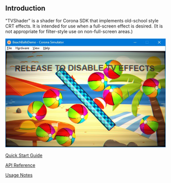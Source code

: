 ## Introduction

"TVShader" is a shader for Corona SDK that implements old-school style CRT effects.  It is intended for use when a full-screen effect is desired.  (It is not appropriate for filter-style use on non-full-screen areas.)

![](tvshader_beachballdemo.jpg)

[Quick Start Guide](QuickStartGuide.md)

[API Reference](APIReference.md)

[Usage Notes](UsageNotes.md)

